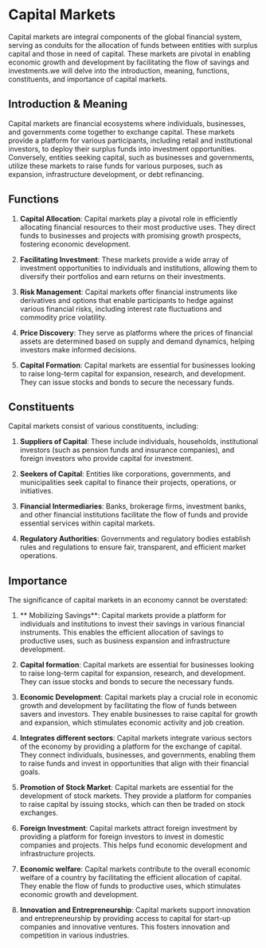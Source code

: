 # Capital Markets

Capital markets are integral components of the global financial system, serving as conduits for the allocation of funds between entities with surplus capital and those in need of capital. These markets are pivotal in enabling economic growth and development by facilitating the flow of savings and investments.we will delve into the introduction, meaning, functions, constituents, and importance of capital markets.

## Introduction & Meaning

Capital markets are financial ecosystems where individuals, businesses, and governments come together to exchange capital. These markets provide a platform for various participants, including retail and institutional investors, to deploy their surplus funds into investment opportunities. Conversely, entities seeking capital, such as businesses and governments, utilize these markets to raise funds for various purposes, such as expansion, infrastructure development, or debt refinancing.

## Functions

1. **Capital Allocation**: Capital markets play a pivotal role in efficiently allocating financial resources to their most productive uses. They direct funds to businesses and projects with promising growth prospects, fostering economic development.

2. **Facilitating Investment**: These markets provide a wide array of investment opportunities to individuals and institutions, allowing them to diversify their portfolios and earn returns on their investments.

3. **Risk Management**: Capital markets offer financial instruments like derivatives and options that enable participants to hedge against various financial risks, including interest rate fluctuations and commodity price volatility.

4. **Price Discovery**: They serve as platforms where the prices of financial assets are determined based on supply and demand dynamics, helping investors make informed decisions.

5. **Capital Formation**: Capital markets are essential for businesses looking to raise long-term capital for expansion, research, and development. They can issue stocks and bonds to secure the necessary funds.

## Constituents

Capital markets consist of various constituents, including:

1. **Suppliers of Capital**: These include individuals, households, institutional investors (such as pension funds and insurance companies), and foreign investors who provide capital for investment.

2. **Seekers of Capital**: Entities like corporations, governments, and municipalities seek capital to finance their projects, operations, or initiatives.

3. **Financial Intermediaries**: Banks, brokerage firms, investment banks, and other financial institutions facilitate the flow of funds and provide essential services within capital markets.

4. **Regulatory Authorities**: Governments and regulatory bodies establish rules and regulations to ensure fair, transparent, and efficient market operations.

## Importance

The significance of capital markets in an economy cannot be overstated:

1. ** Mobilizing Savings**: Capital markets provide a platform for individuals and institutions to invest their savings in various financial instruments. This enables the efficient allocation of savings to productive uses, such as business expansion and infrastructure development.

2. **Capital formation**: Capital markets are essential for businesses looking to raise long-term capital for expansion, research, and development. They can issue stocks and bonds to secure the necessary funds.

3. **Economic Development**: Capital markets play a crucial role in economic growth and development by facilitating the flow of funds between savers and investors. They enable businesses to raise capital for growth and expansion, which stimulates economic activity and job creation.

4. **Integrates different sectors**: Capital markets integrate various sectors of the economy by providing a platform for the exchange of capital. They connect individuals, businesses, and governments, enabling them to raise funds and invest in opportunities that align with their financial goals.

5. **Promotion of Stock Market**: Capital markets are essential for the development of stock markets. They provide a platform for companies to raise capital by issuing stocks, which can then be traded on stock exchanges.

6. **Foreign Investment**: Capital markets attract foreign investment by providing a platform for foreign investors to invest in domestic companies and projects. This helps fund economic development and infrastructure projects.

7. **Economic welfare**: Capital markets contribute to the overall economic welfare of a country by facilitating the efficient allocation of capital. They enable the flow of funds to productive uses, which stimulates economic growth and development.

8. **Innovation and Entrepreneurship**: Capital markets support innovation and entrepreneurship by providing access to capital for start-up companies and innovative ventures. This fosters innovation and competition in various industries. 